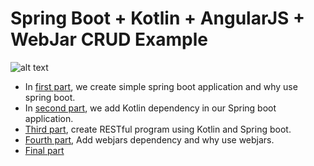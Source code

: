 
# Spring Boot + Kotlin + AngularJS + WebJar CRUD Example

![alt text][imagen]

[imagen]: http://www.tellmehow.co/wp-content/uploads/2018/02/Spring-Boot-Kotlin-AngularJS-WebJar-CRUD-Example-696x441.png "tellmehow"

* In [first part](http://www.tellmehow.co/spring-boot-kotlin-angularjs-webjar-crud-example/), we create simple spring boot application and why use spring boot.
* In [second part](http://www.tellmehow.co/spring-boot-kotlin-angularjs-webjar-crud-example-part-2/), we add Kotlin dependency in our Spring boot application.
* [Third part](http://www.tellmehow.co/spring-boot-kotlin-angularjs-webjar-crud-example-part-3/), create RESTful program using Kotlin and Spring boot.
* [Fourth part](http://www.tellmehow.co/spring-boot-kotlin-angularjs-webjar-crud-example-part-4/), Add webjars dependency and why use webjars.
* [Final part](http://www.tellmehow.co/spring-boot-kotlin-angularjs-webjar-crud-example-part-5/)